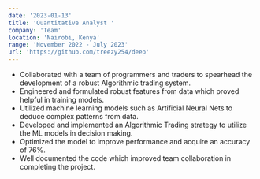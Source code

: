```yaml
---
date: '2023-01-13'
title: 'Quantitative Analyst '
company: 'Team'
location: 'Nairobi, Kenya'
range: 'November 2022 - July 2023'
url: 'https://github.com/treezy254/deep' 
---
```


- Collaborated with a team of programmers and traders to spearhead the development of a robust Algorithmic trading system. 
- Engineered and formulated robust features from data which proved helpful in training models.   
- Utilized machine learning models such as Artificial Neural Nets to deduce complex patterns from data.  
- Developed and implemented an Algorithmic Trading strategy to utilize the ML models in decision making.  
- Optimized the model to improve performance and acquire an accuracy of 76%. 
- Well documented the code which improved team collaboration in completing the project.  
